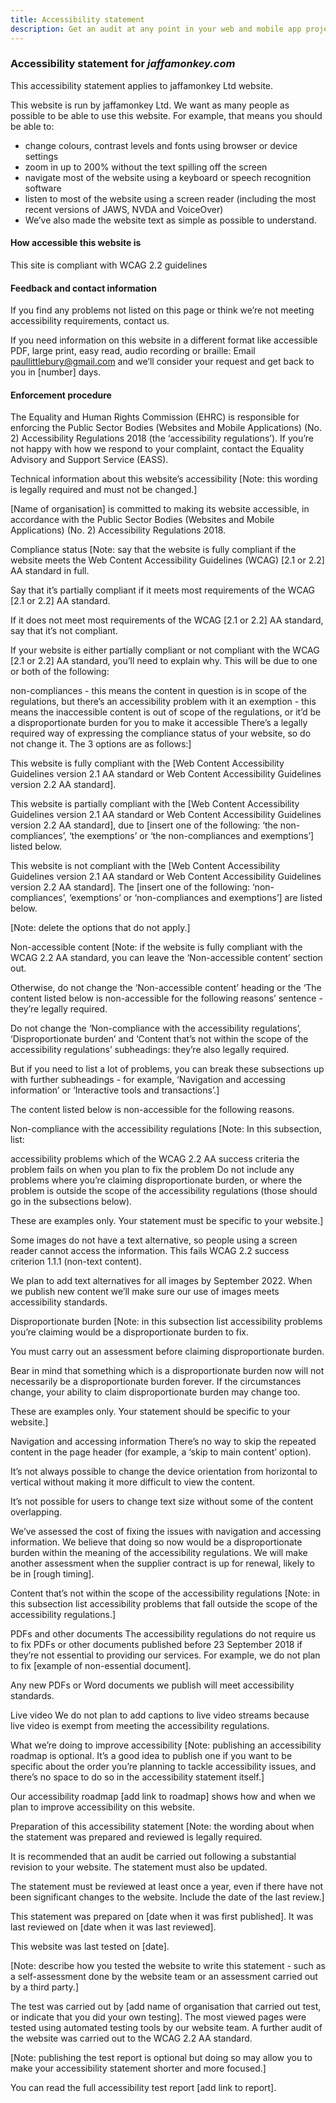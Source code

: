 ```yaml
---
title: Accessibility statement
description: Get an audit at any point in your web and mobile app projects
---
```

### Accessibility statement for _jaffamonkey.com_

This accessibility statement applies to jaffamonkey Ltd website.

This website is run by jaffamonkey Ltd. We want as many people as possible to be able to use this website. For example, that means you should be able to:

- change colours, contrast levels and fonts using browser or device settings
- zoom in up to 200% without the text spilling off the screen
- navigate most of the website using a keyboard or speech recognition software
- listen to most of the website using a screen reader (including the most recent versions of JAWS, NVDA and VoiceOver)
- We’ve also made the website text as simple as possible to understand.

#### How accessible this website is
This site is compliant with WCAG 2.2 guidelines

#### Feedback and contact information
If you find any problems not listed on this page or think we’re not meeting accessibility requirements, contact us.

If you need information on this website in a different format like accessible PDF, large print, easy read, audio recording or braille: 
Email paullittlebury@gmail.com and we’ll consider your request and get back to you in [number] days.

#### Enforcement procedure

The Equality and Human Rights Commission (EHRC) is responsible for enforcing the Public Sector Bodies (Websites and Mobile Applications) (No. 2) Accessibility Regulations 2018 (the ‘accessibility regulations’). If you’re not happy with how we respond to your complaint, contact the Equality Advisory and Support Service (EASS).


Technical information about this website’s accessibility
[Note: this wording is legally required and must not be changed.]

[Name of organisation] is committed to making its website accessible, in accordance with the Public Sector Bodies (Websites and Mobile Applications) (No. 2) Accessibility Regulations 2018.

Compliance status
[Note: say that the website is fully compliant if the website meets the Web Content Accessibility Guidelines (WCAG) [2.1 or 2.2] AA standard in full.

Say that it’s partially compliant if it meets most requirements of the WCAG [2.1 or 2.2] AA standard.

If it does not meet most requirements of the WCAG [2.1 or 2.2] AA standard, say that it’s not compliant.

If your website is either partially compliant or not compliant with the WCAG [2.1 or 2.2] AA standard, you’ll need to explain why. This will be due to one or both of the following:

non-compliances - this means the content in question is in scope of the regulations, but there’s an accessibility problem with it
an exemption - this means the inaccessible content is out of scope of the regulations, or it’d be a disproportionate burden for you to make it accessible
There’s a legally required way of expressing the compliance status of your website, so do not change it. The 3 options are as follows:]

This website is fully compliant with the [Web Content Accessibility Guidelines version 2.1 AA standard or Web Content Accessibility Guidelines version 2.2 AA standard].

This website is partially compliant with the [Web Content Accessibility Guidelines version 2.1 AA standard or Web Content Accessibility Guidelines version 2.2 AA standard], due to [insert one of the following: ‘the non-compliances’, ‘the exemptions’ or ‘the non-compliances and exemptions’] listed below.

This website is not compliant with the [Web Content Accessibility Guidelines version 2.1 AA standard or Web Content Accessibility Guidelines version 2.2 AA standard]. The [insert one of the following: ‘non-compliances’, ‘exemptions’ or ‘non-compliances and exemptions’] are listed below.

[Note: delete the options that do not apply.]

Non-accessible content
[Note: if the website is fully compliant with the WCAG 2.2 AA standard, you can leave the ‘Non-accessible content’ section out.

Otherwise, do not change the ‘Non-accessible content’ heading or the ‘The content listed below is non-accessible for the following reasons’ sentence - they’re legally required.

Do not change the ‘Non-compliance with the accessibility regulations’, ‘Disproportionate burden’ and ‘Content that’s not within the scope of the accessibility regulations’ subheadings: they’re also legally required.

But if you need to list a lot of problems, you can break these subsections up with further subheadings - for example, ‘Navigation and accessing information’ or ‘Interactive tools and transactions’.]

The content listed below is non-accessible for the following reasons.

Non-compliance with the accessibility regulations
[Note: In this subsection, list:

accessibility problems
which of the WCAG 2.2 AA success criteria the problem fails on
when you plan to fix the problem
Do not include any problems where you’re claiming disproportionate burden, or where the problem is outside the scope of the accessibility regulations (those should go in the subsections below).

These are examples only. Your statement must be specific to your website.]

Some images do not have a text alternative, so people using a screen reader cannot access the information. This fails WCAG 2.2 success criterion 1.1.1 (non-text content).

We plan to add text alternatives for all images by September 2022. When we publish new content we’ll make sure our use of images meets accessibility standards.

Disproportionate burden
[Note: in this subsection list accessibility problems you’re claiming would be a disproportionate burden to fix.

You must carry out an assessment before claiming disproportionate burden.

Bear in mind that something which is a disproportionate burden now will not necessarily be a disproportionate burden forever. If the circumstances change, your ability to claim disproportionate burden may change too.

These are examples only. Your statement should be specific to your website.]

Navigation and accessing information
There’s no way to skip the repeated content in the page header (for example, a ‘skip to main content’ option).

It’s not always possible to change the device orientation from horizontal to vertical without making it more difficult to view the content.

It’s not possible for users to change text size without some of the content overlapping.

We’ve assessed the cost of fixing the issues with navigation and accessing information. We believe that doing so now would be a disproportionate burden within the meaning of the accessibility regulations. We will make another assessment when the supplier contract is up for renewal, likely to be in [rough timing].

Content that’s not within the scope of the accessibility regulations
[Note: in this subsection list accessibility problems that fall outside the scope of the accessibility regulations.]

PDFs and other documents
The accessibility regulations do not require us to fix PDFs or other documents published before 23 September 2018 if they’re not essential to providing our services. For example, we do not plan to fix [example of non-essential document].

Any new PDFs or Word documents we publish will meet accessibility standards.

Live video
We do not plan to add captions to live video streams because live video is exempt from meeting the accessibility regulations.

What we’re doing to improve accessibility
[Note: publishing an accessibility roadmap is optional. It’s a good idea to publish one if you want to be specific about the order you’re planning to tackle accessibility issues, and there’s no space to do so in the accessibility statement itself.]

Our accessibility roadmap [add link to roadmap] shows how and when we plan to improve accessibility on this website.

Preparation of this accessibility statement
[Note: the wording about when the statement was prepared and reviewed is legally required.

It is recommended that an audit be carried out following a substantial revision to your website. The statement must also be updated.

The statement must be reviewed at least once a year, even if there have not been significant changes to the website. Include the date of the last review.]

This statement was prepared on [date when it was first published]. It was last reviewed on [date when it was last reviewed].

This website was last tested on [date].

[Note: describe how you tested the website to write this statement - such as a self-assessment done by the website team or an assessment carried out by a third party.]

The test was carried out by [add name of organisation that carried out test, or indicate that you did your own testing]. The most viewed pages were tested using automated testing tools by our website team. A further audit of the website was carried out to the WCAG 2.2 AA standard.

[Note: publishing the test report is optional but doing so may allow you to make your accessibility statement shorter and more focused.]

You can read the full accessibility test report [add link to report].